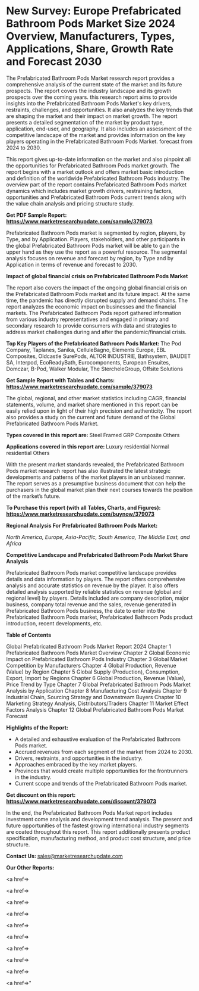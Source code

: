 # New Survey: Europe Prefabricated Bathroom Pods Market Size 2024 Overview, Manufacturers, Types, Applications, Share, Growth Rate and Forecast 2030

The Prefabricated Bathroom Pods Market research report provides a comprehensive analysis of the current state of the market and its future prospects. The report covers the industry landscape and its growth prospects over the coming years. this research report aims to provide insights into the Prefabricated Bathroom Pods Market's key drivers, restraints, challenges, and opportunities. It also analyzes the key trends that are shaping the market and their impact on market growth. The report presents a detailed segmentation of the market by product type, application, end-user, and geography. It also includes an assessment of the competitive landscape of the market and provides information on the key players operating in the Prefabricated Bathroom Pods Market. forecast from 2024 to 2030.

This report gives up-to-date information on the market and also pinpoint all the opportunities for Prefabricated Bathroom Pods market growth. The report begins with a market outlook and offers market basic introduction and definition of the worldwide Prefabricated Bathroom Pods industry. The overview part of the report contains Prefabricated Bathroom Pods market dynamics which includes market growth drivers, restraining factors, opportunities and Prefabricated Bathroom Pods current trends along with the value chain analysis and pricing structure study.

<strong><b>Get PDF Sample Report: <a href=https://www.marketresearchupdate.com/sample/379073>https://www.marketresearchupdate.com/sample/379073</a></b></strong>

Prefabricated Bathroom Pods market is segmented by region, players, by Type, and by Application. Players, stakeholders, and other participants in the global Prefabricated Bathroom Pods market will be able to gain the upper hand as they use the report as a powerful resource. The segmental analysis focuses on revenue and forecast by region, by Type and by Application in terms of revenue and forecast to 2030.

<strong><b>Impact of global financial crisis on Prefabricated Bathroom Pods Market</b></strong>

The report also covers the impact of the ongoing global financial crisis on the Prefabricated Bathroom Pods market and its future impact. At the same time, the pandemic has directly disrupted supply and demand chains. The report analyzes the economic impact on businesses and the financial markets. The Prefabricated Bathroom Pods report gathered information from various industry representatives and engaged in primary and secondary research to provide consumers with data and strategies to address market challenges during and after the pandemic/financial crisis.

<strong><b>Top Key Players of the Prefabricated Bathroom Pods Market:
</b></strong>The Pod Company, Taplanes, Sanika, CelluleBagno, Elements Europe, EBL Composites, Oldcastle SurePods, ALTOR INDUSTRIE, Bathsystem, BAUDET SA, Interpod, EcoReadyBath, Eurocomponents, European Ensuites, Domczar, B-Pod, Walker Modular, The StercheleGroup, Offsite Solutions<strong><b>
</b></strong>

<strong><b>Get Sample Report with Tables and Charts: <a href=https://www.marketresearchupdate.com/sample/379073>https://www.marketresearchupdate.com/sample/379073</a></b></strong>

The global, regional, and other market statistics including CAGR, financial statements, volume, and market share mentioned in this report can be easily relied upon in light of their high precision and authenticity. The report also provides a study on the current and future demand of the Global Prefabricated Bathroom Pods Market.

<strong><b>Types covered in this report are:
</b></strong>Steel Framed
GRP Composite
Others<strong><b>
</b></strong>

<strong><b>Applications covered in this report are:
</b></strong>Luxury residential
Normal residential
Others<strong><b>
</b></strong>

With the present market standards revealed, the Prefabricated Bathroom Pods market research report has also illustrated the latest strategic developments and patterns of the market players in an unbiased manner. The report serves as a presumptive business document that can help the purchasers in the global market plan their next courses towards the position of the market’s future.

<strong><b>To Purchase this report (with all Tables, Charts, and Figures): <a href=https://www.marketresearchupdate.com/buynow/379073>https://www.marketresearchupdate.com/buynow/379073</a></b></strong>

<strong><b>Regional Analysis For Prefabricated Bathroom Pods Market:</b></strong>

<em><i>North America, Europe, Asia-Pacific, South America, The Middle East, and Africa</i></em>

<strong><b>Competitive Landscape and Prefabricated Bathroom Pods Market Share Analysis</b></strong>

Prefabricated Bathroom Pods market competitive landscape provides details and data information by players. The report offers comprehensive analysis and accurate statistics on revenue by the player. It also offers detailed analysis supported by reliable statistics on revenue (global and regional level) by players. Details included are company description, major business, company total revenue and the sales, revenue generated in Prefabricated Bathroom Pods business, the date to enter into the Prefabricated Bathroom Pods market, Prefabricated Bathroom Pods product introduction, recent developments, etc.

<strong><b>Table of Contents</b></strong>

Global Prefabricated Bathroom Pods Market Report 2024
Chapter 1 Prefabricated Bathroom Pods Market Overview
Chapter 2 Global Economic Impact on Prefabricated Bathroom Pods Industry
Chapter 3 Global Market Competition by Manufacturers
Chapter 4 Global Production, Revenue (Value) by Region
Chapter 5 Global Supply (Production), Consumption, Export, Import by Regions
Chapter 6 Global Production, Revenue (Value), Price Trend by Type
Chapter 7 Global Prefabricated Bathroom Pods Market Analysis by Application
Chapter 8 Manufacturing Cost Analysis
Chapter 9 Industrial Chain, Sourcing Strategy and Downstream Buyers
Chapter 10 Marketing Strategy Analysis, Distributors/Traders
Chapter 11 Market Effect Factors Analysis
Chapter 12 Global Prefabricated Bathroom Pods Market Forecast

<strong><b>Highlights of the Report:</b></strong>

- A detailed and exhaustive evaluation of the Prefabricated Bathroom Pods market.
- Accrued revenues from each segment of the market from 2024 to 2030.
- Drivers, restraints, and opportunities in the industry.
- Approaches embraced by the key market players.
- Provinces that would create multiple opportunities for the frontrunners in the industry.
- Current scope and trends of the Prefabricated Bathroom Pods market.

<strong><b>Get discount on this report: <a href=https://www.marketresearchupdate.com/discount/379073>https://www.marketresearchupdate.com/discount/379073</a></b></strong>

In the end, the Prefabricated Bathroom Pods Market report includes investment come analysis and development trend analysis. The present and future opportunities of the fastest growing international industry segments are coated throughout this report. This report additionally presents product specification, manufacturing method, and product cost structure, and price structure.

<strong><b>Contact Us:
</b></strong>sales@marketresearchupdate.com

<strong>Our Other Reports:</strong>

<a href=></a>

<a href=></a>

<a href=></a>

<a href=></a>

<a href=></a>

<a href=></a>

<a href=></a>

<a href=></a>

<a href=></a>

<a href=></a>"
